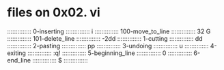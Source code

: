 # files on 0x02. vi
::::::::::::::
0-inserting
::::::::::::::
i
::::::::::::::
100-move_to_line
::::::::::::::
32 G
::::::::::::::
101-delete_line
::::::::::::::
-2dd
::::::::::::::
1-cutting
::::::::::::::
dd
::::::::::::::
2-pasting
::::::::::::::
pp
::::::::::::::
3-undoing
::::::::::::::
u
::::::::::::::
4-exiting
::::::::::::::
:q!<Return>
::::::::::::::
5-beginning_line
::::::::::::::
0
::::::::::::::
6-end_line
::::::::::::::
$
::::::::::::::
